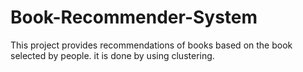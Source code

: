 # Book-Recommender-System
This project provides recommendations of books based on the book selected by people. it is done by using clustering.
